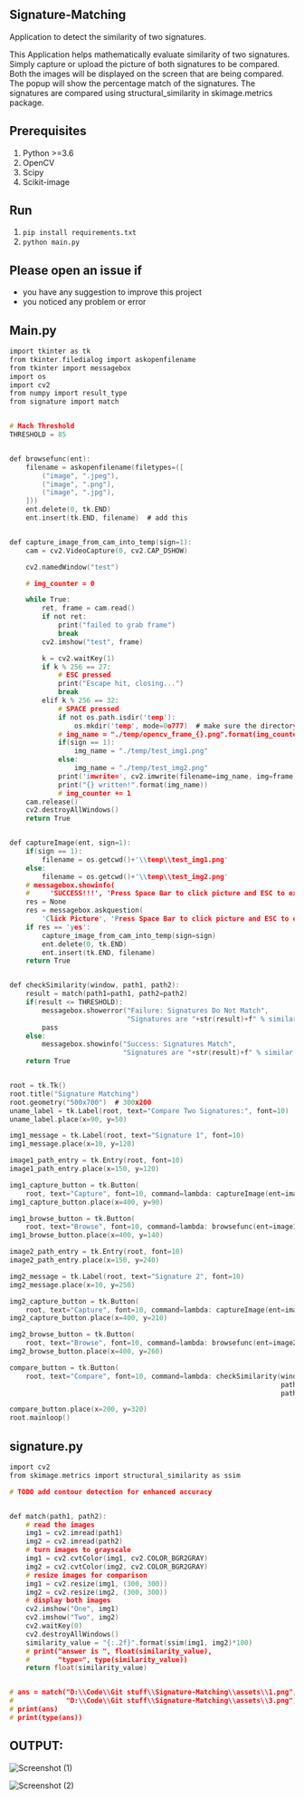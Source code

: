 ## Signature-Matching
Application to detect the similarity of two signatures.

This Application helps mathematically evaluate similarity of two signatures. 
Simply capture or upload the picture of both signatures to be compared.
Both the images will be displayed on the screen that are being compared.
The popup will show the percentage match of the signatures.
The signatures are compared using structural_similarity in skimage.metrics package.


## Prerequisites
1. Python >=3.6
2. OpenCV
3. Scipy
4. Scikit-image


## Run
1. `pip install requirements.txt`
2. `python main.py`


## Please open an issue if
* you have any suggestion to improve this project
* you noticed any problem or error


## Main.py
```c
import tkinter as tk
from tkinter.filedialog import askopenfilename
from tkinter import messagebox
import os
import cv2
from numpy import result_type
from signature import match


# Mach Threshold
THRESHOLD = 85


def browsefunc(ent):
    filename = askopenfilename(filetypes=([
        ("image", ".jpeg"),
        ("image", ".png"),
        ("image", ".jpg"),
    ]))
    ent.delete(0, tk.END)
    ent.insert(tk.END, filename)  # add this


def capture_image_from_cam_into_temp(sign=1):
    cam = cv2.VideoCapture(0, cv2.CAP_DSHOW)

    cv2.namedWindow("test")

    # img_counter = 0

    while True:
        ret, frame = cam.read()
        if not ret:
            print("failed to grab frame")
            break
        cv2.imshow("test", frame)

        k = cv2.waitKey(1)
        if k % 256 == 27:
            # ESC pressed
            print("Escape hit, closing...")
            break
        elif k % 256 == 32:
            # SPACE pressed
            if not os.path.isdir('temp'):
                os.mkdir('temp', mode=0o777)  # make sure the directory exists
            # img_name = "./temp/opencv_frame_{}.png".format(img_counter)
            if(sign == 1):
                img_name = "./temp/test_img1.png"
            else:
                img_name = "./temp/test_img2.png"
            print('imwrite=', cv2.imwrite(filename=img_name, img=frame))
            print("{} written!".format(img_name))
            # img_counter += 1
    cam.release()
    cv2.destroyAllWindows()
    return True


def captureImage(ent, sign=1):
    if(sign == 1):
        filename = os.getcwd()+'\\temp\\test_img1.png'
    else:
        filename = os.getcwd()+'\\temp\\test_img2.png'
    # messagebox.showinfo(
    #     'SUCCESS!!!', 'Press Space Bar to click picture and ESC to exit')
    res = None
    res = messagebox.askquestion(
        'Click Picture', 'Press Space Bar to click picture and ESC to exit')
    if res == 'yes':
        capture_image_from_cam_into_temp(sign=sign)
        ent.delete(0, tk.END)
        ent.insert(tk.END, filename)
    return True


def checkSimilarity(window, path1, path2):
    result = match(path1=path1, path2=path2)
    if(result <= THRESHOLD):
        messagebox.showerror("Failure: Signatures Do Not Match",
                             "Signatures are "+str(result)+f" % similar!!")
        pass
    else:
        messagebox.showinfo("Success: Signatures Match",
                            "Signatures are "+str(result)+f" % similar!!")
    return True


root = tk.Tk()
root.title("Signature Matching")
root.geometry("500x700")  # 300x200
uname_label = tk.Label(root, text="Compare Two Signatures:", font=10)
uname_label.place(x=90, y=50)

img1_message = tk.Label(root, text="Signature 1", font=10)
img1_message.place(x=10, y=120)

image1_path_entry = tk.Entry(root, font=10)
image1_path_entry.place(x=150, y=120)

img1_capture_button = tk.Button(
    root, text="Capture", font=10, command=lambda: captureImage(ent=image1_path_entry, sign=1))
img1_capture_button.place(x=400, y=90)

img1_browse_button = tk.Button(
    root, text="Browse", font=10, command=lambda: browsefunc(ent=image1_path_entry))
img1_browse_button.place(x=400, y=140)

image2_path_entry = tk.Entry(root, font=10)
image2_path_entry.place(x=150, y=240)

img2_message = tk.Label(root, text="Signature 2", font=10)
img2_message.place(x=10, y=250)

img2_capture_button = tk.Button(
    root, text="Capture", font=10, command=lambda: captureImage(ent=image2_path_entry, sign=2))
img2_capture_button.place(x=400, y=210)

img2_browse_button = tk.Button(
    root, text="Browse", font=10, command=lambda: browsefunc(ent=image2_path_entry))
img2_browse_button.place(x=400, y=260)

compare_button = tk.Button(
    root, text="Compare", font=10, command=lambda: checkSimilarity(window=root,
                                                                   path1=image1_path_entry.get(),
                                                                   path2=image2_path_entry.get(),))

compare_button.place(x=200, y=320)
root.mainloop()
````

## signature.py
```C
import cv2
from skimage.metrics import structural_similarity as ssim

# TODO add contour detection for enhanced accuracy


def match(path1, path2):
    # read the images
    img1 = cv2.imread(path1)
    img2 = cv2.imread(path2)
    # turn images to grayscale
    img1 = cv2.cvtColor(img1, cv2.COLOR_BGR2GRAY)
    img2 = cv2.cvtColor(img2, cv2.COLOR_BGR2GRAY)
    # resize images for comparison
    img1 = cv2.resize(img1, (300, 300))
    img2 = cv2.resize(img2, (300, 300))
    # display both images
    cv2.imshow("One", img1)
    cv2.imshow("Two", img2)
    cv2.waitKey(0)
    cv2.destroyAllWindows()
    similarity_value = "{:.2f}".format(ssim(img1, img2)*100)
    # print("answer is ", float(similarity_value),
    #       "type=", type(similarity_value))
    return float(similarity_value)


# ans = match("D:\\Code\\Git stuff\\Signature-Matching\\assets\\1.png",
#             "D:\\Code\\Git stuff\\Signature-Matching\\assets\\3.png")
# print(ans)
# print(type(ans))
```

## OUTPUT:
![Screenshot (1)](https://github.com/user-attachments/assets/9edf8711-0567-4d59-b737-96abcf58e51f)

![Screenshot (2)](https://github.com/user-attachments/assets/125d0ec9-5b7e-462b-95de-efe953684010)



